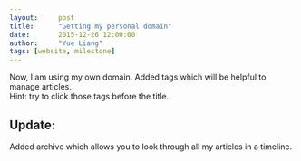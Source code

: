```yaml
---
layout:     post
title:      "Getting my personal domain"
date:       2015-12-26 12:00:00
author:     "Yue Liang"
tags: [website, milestone]
---
```


<p>
	Now, I am using my own domain. Added tags which will be helpful to manage articles.<br>
	Hint: try to click those tags before the title.
</p>

<h2 class="section-heading">Update: </h2>
<p>
	Added archive which allows you to look through all my articles in a timeline.
</p>